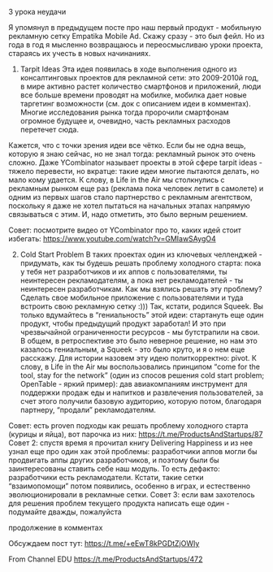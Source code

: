 3 урока неудачи

Я упомянул в предыдущем посте про наш первый продукт - мобильную рекламную сетку Empatika Mobile Ad. Скажу сразу - это был фейл. Но из года в год я мысленно возвращаюсь и переосмысливаю уроки проекта, стараясь их учесть в новых начинаниях.

1. Tarpit Ideas
   Эта идея появилась в ходе выполнения одного из консалтинговых проектов для рекламной сети: это 2009-2010й год, в мире активно растет количество смартфонов и приложений, люди все больше времени проводят на мобилке, мобилка дает новые таргетинг возможности (см. док с описанием идеи в комментах). Многие исследования рынка тогда пророчили смартфонам огромное будущее и, очевидно, часть рекламных расходов перетечет сюда. 

Кажется, что с точки зрения идеи все чётко. Если бы не одна вещь, которую я знаю сейчас, но не знал тогда: рекламный рынок это очень сложно. Даже YCombinator называет проекты в этой сфере tarpit ideas - тяжело перевести, но вкратце: такие идеи многие пытаются делать, но мало кому удается. К слову, в Life in the Air мы столкнулись с рекламным рынком еще раз (реклама пока человек летит в самолете) и одним из первых шагов стало партнерство с рекламным агентством, поскольку я даже не хотел пытаться на начальных этапах напрямую связываться с этим. И, надо отметить, это было верным решением.

Совет: посмотрите видео от YCombinator про то, каких идей стоит избегать: https://www.youtube.com/watch?v=GMIawSAygO4

2. Cold Start Problem
   В таких проектах один из ключевых челленджей - придумать, как ты будешь решать проблему холодного старта: пока у тебя нет разработчиков и их аппов с пользователями, ты неинтересен рекламодателям, а пока нет рекламодателей - ты неинтересен разработчикам. Как мы взялись решать эту проблему? Сделать свое мобильное приложение с пользователями и туда встроить свою рекламную сетку :))) Так, кстати, родился Squeek. Вы только вдумайтесь в “гениальность” этой идеи: стартануть еще один продукт, чтобы предыдущий продукт заработал! И это при чрезвычайной ограниченности ресурсов - мы бутстрапили на свои. В общем, в ретроспективе это было неверное решение, но нам это казалось гениальным, а Squeek - это было круто, и я о нем еще расскажу. Для истории назовем эту идею политкорректно: pivot. К слову, в Life in the Air мы воспользовались принципом “come for the tool, stay for the network” (один из спосов решения cold start problem; OpenTable - яркий пример): дав авиакомпаниям инструмент для поддержки продаж еды и напитков и развлечения пользователей, за счет этого получили базовую аудиторию, которую потом, благодаря партнеру, “продали” рекламодателям.

Совет: есть proven подходы как решать проблему холодного старта (курицы и яйца), вот парочка из них: https://t.me/ProductsAndStartups/87
Совет 2: спустя время я прочитал книгу Delivering Happiness и из нее узнал еще про один хак этой проблемы: разработчики аппов могли бы продвигать аппы других разработчиков, и поэтому были бы заинтересованы ставить себе наш модуль. То есть дефакто: разработчики есть рекламодатели. Кстати, такие сетки “взаимопомощи” потом появились, особенно в играх, и естественно эволюционировали в рекламные сетки.
Совет 3: если вам захотелось для решения проблем текущего продукта написать еще один - подумайте дважды, пожалуйста

продолжение в комментах

Обсуждаем пост тут: https://t.me/+eEwT8kPGDtZjOWIy

From Channel 
EDU
https://t.me/ProductsAndStartups/472
